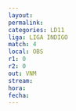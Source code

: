 ```yaml
---
layout: 
permalink: 
categories: LD11
liga: LIGA INDIGO
match: 4
local: OBS
r1: 0
r2: 0
out: VNM
stream: 
hora: 
fecha:
---
```

